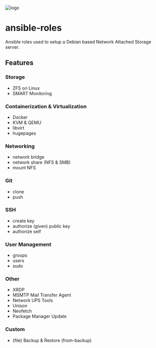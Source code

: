 ![logo](https://raw.githubusercontent.com/rjlasko/ansible-roles/master/logo.png)

# ansible-roles
Ansible roles used to setup a Debian based Network Attached Storage server.

## Features

### Storage
- ZFS on Linux
- SMART Monitoring

### Containerization & Virtualization
- Docker
- KVM & QEMU
- libvirt
- hugepages

### Networking
- network bridge
- network share (NFS & SMB)
- mount NFS

### Git
- clone
- push

### SSH
- create key
- authorize (given) public key
- authorize self

### User Management
- groups
- users
- sudo

### Other
- XRDP
- MSMTP Mail Transfer Agent
- Network UPS Tools
- Unison
- Neofetch
- Package Manager Update

### Custom
- (file) Backup & Restore (from-backup)
